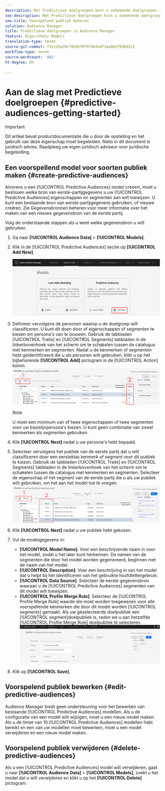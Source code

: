 ```yaml
---
description: Met Predictieve doelgroepen kunt u onbekende doelgroepen in real time indelen in verschillende persona's aan de hand van datawetenschap.
seo-description: Met Predictieve doelgroepen kunt u onbekende doelgroepen in real time indelen in verschillende persona's aan de hand van datawetenschap.
seo-title: Voorspelend publiek beheren
solution: Audience Manager
title: Predictieve doelgroepen in Audience Manager
feature: Algorithmic Models
translation-type: tm+mt
source-git-commit: 71e129a39cf85d5f07979ede8f3aa862f93b6512
workflow-type: tm+mt
source-wordcount: '492'
ht-degree: 8%

---
```



# Aan de slag met Predictieve doelgroepen {#predictive-audiences-getting-started}

>[!IMPORTANT]
>Dit artikel bevat productdocumentatie die u door de opstelling en het gebruik van deze eigenschap moet begeleiden. Niets in dit document is juridisch advies. Raadpleeg uw eigen juridisch adviseur voor juridische begeleiding.

## Een voorspellend model voor soorten publiek maken {#create-predictive-audiences}

Alvorens u een [!UICONTROL Predictive Audiences] model creeert, moet u beslissen welke bron van eerste-partijgegevens u uw [!UICONTROL Predictive Audiences] eigenschappen en segmenten aan wilt toewijzen. U kunt een bestaande bron van eerste-partijgegevens gebruiken, of nieuwe creëren. Zie Gegevensbronnen [](https://docs.adobe.com/content/help/en/audience-manager/user-guide/features/data-sources/manage-datasources.html) beheren voor meer informatie over het maken van een nieuwe gegevensbron van de eerste partij.

Volg de onderstaande stappen als u weet welke gegevensbron u wilt gebruiken.

1. Ga naar **[!UICONTROL Audience Data]** > **[!UICONTROL Models]**.
1. Klik in de [!UICONTROL Predictive Audiences] sectie op **[!UICONTROL Add New]**.

   ![smart-persona-add](assets/predictive-audiences-add.png)

1. Definieer vervolgens de personen waarop u de doelgroep wilt classificeren. U kunt dit doen door of eigenschappen of segmenten te kiezen om persona&#39;s van te bouwen. Gebruik de tabbladen [!UICONTROL Traits] en [!UICONTROL Segments] tabbladen in de linkerbovenhoek van het scherm om te schakelen tussen de catalogus met kenmerken en segmenten. Nadat u de kenmerken of segmenten hebt geïdentificeerd die u als personen wilt gebruiken, klikt u op het bijbehorende **[!UICONTROL Add]** pictogram in de [!UICONTROL Action] kolom.
   ![smart-persona-select-personas](assets/predictive-audiences-persona.png)
   >[!NOTE]
   >U moet een minimum van of twee eigenschappen of twee segmenten voor uw basislijnpersona&#39;s kiezen. U kunt geen combinatie van zowel kenmerken als segmenten gebruiken.
1. Klik **[!UICONTROL Next]** nadat u uw persona&#39;s hebt bepaald.
1. Selecteer vervolgens het publiek van de eerste partij dat u wilt classificeren door een eersteklas kenmerk of segment voor dit publiek te kiezen. Gebruik de tabbladen [!UICONTROL Traits] en [!UICONTROL Segments] tabbladen in de linkerbovenhoek van het scherm om te schakelen tussen de catalogus met kenmerken en segmenten. Selecteer de eigenschap of het segment van de eerste partij die u als uw publiek wilt gebruiken, om het aan het model toe te voegen.
   ![smart-persona-select-publiek](assets/predictive-audiences-audience.png)
1. Klik **[!UICONTROL Next]** nadat u uw publiek hebt gekozen.
1. Vul de modelgegevens in:
   * **[!UICONTROL Model Name]**: Voer een beschrijvende naam in voor het model, zodat u het later kunt herkennen. De namen van de segmenten die door het model worden gegenereerd, beginnen met de naam van het model.
   * **[!UICONTROL Description]**: Voer een beschrijving in van het model dat u helpt bij het identificeren van het gebruikte hoofdlettergebruik.
   * **[!UICONTROL Data Source]**: Selecteer de eerste gegevensbron waaraan u de [!UICONTROL Predictive Audiences] segmenten van dit model wilt toewijzen.
   * **[!UICONTROL Profile Merge Rule]**: Selecteer de [!UICONTROL Profile Merge Rule] waarde die moet worden toegewezen voor alle voorspellende kenmerken die door dit model worden [!UICONTROL segments] gemaakt. Als uw geselecteerde doelpubliek een [!UICONTROL segment]doelpubliek is, raden we u aan hetzelfde [!UICONTROL Profile Merge Rule] doelpubliek te selecteren.
      ![voorspellend publiek-sparen](assets/predictive-audiences-save.png)
1. Klik op **[!UICONTROL Save]**.

## Voorspelend publiek bewerken {#edit-predictive-audiences}

Audience Manager biedt geen ondersteuning voor het bewerken van bestaande [!UICONTROL Predictive Audiences] modellen. Als u de configuratie van een model wilt wijzigen, moet u een nieuw model maken. Als u de limiet van 10 [!UICONTROL Predictive Audiences] modellen hebt bereikt en een van uw modellen moet bewerken, moet u een model verwijderen en een nieuw model maken.

## Voorspelend publiek verwijderen {#delete-predictive-audiences}

Als u een [!UICONTROL Predictive Audiences] model wilt verwijderen, gaat u naar **[!UICONTROL Audience Data]** > **[!UICONTROL Models]**, zoekt u het model dat u wilt verwijderen en klikt u op het **[!UICONTROL Delete]** pictogram.
